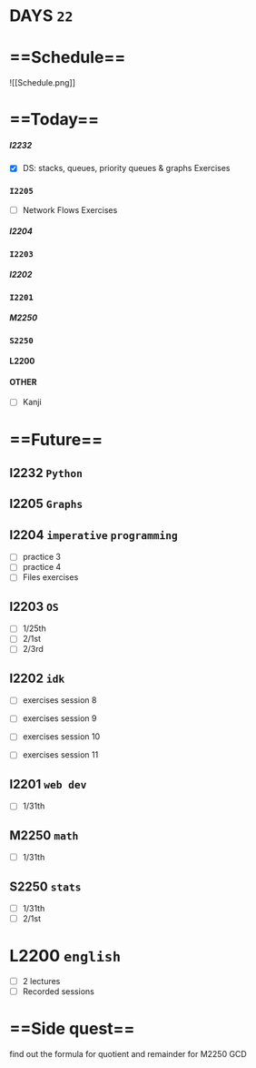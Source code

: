 # DAYS `22`

# ==Schedule==
![[Schedule.png]]

# ==Today==
##### I2232
- [x] DS: stacks, queues, priority queues & graphs Exercises
### `I2205`
- [ ] Network Flows Exercises

##### I2204

### `I2203`


##### I2202

### `I2201`

##### M2250

### `S2250`

#### L2200

#### OTHER
- [ ] Kanji

	
# ==Future==
## I2232 `Python`

## I2205 `Graphs`

## I2204 `imperative` `programming` 
- [ ] practice 3
- [ ] practice 4
- [ ] Files exercises

## I2203 `OS`
- [ ] 1/25th
- [ ] 2/1st
- [ ] 2/3rd
## I2202 `idk`
- [ ] exercises session 8
- [ ] exercises session 9
- [ ] exercises session 10
- [ ] exercises session 11


## I2201 `web dev`
- [ ] 1/31th

## M2250 `math`
- [ ] 1/31th 

## S2250 `stats`
- [ ] 1/31th
- [ ] 2/1st
# L2200 `english`
- [ ] 2 lectures
- [ ] Recorded sessions

# ==Side quest==
find out the formula for quotient and remainder for M2250 GCD